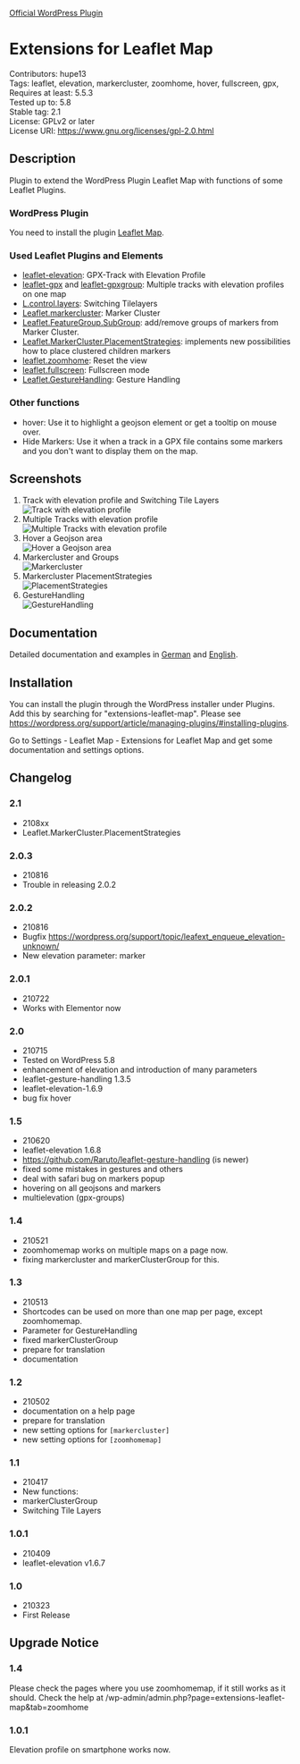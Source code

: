 <a href="https://wordpress.org/plugins/extensions-leaflet-map/">Official WordPress Plugin</a>

# Extensions for Leaflet Map

Contributors: hupe13  
Tags: leaflet, elevation, markercluster, zoomhome, hover, fullscreen, gpx,  
Requires at least: 5.5.3  
Tested up to: 5.8  
Stable tag: 2.1  
License: GPLv2 or later  
License URI: https://www.gnu.org/licenses/gpl-2.0.html  

## Description

Plugin to extend the WordPress Plugin Leaflet Map with functions of some Leaflet Plugins.

### WordPress Plugin

You need to install the plugin <a href="https://wordpress.org/plugins/leaflet-map/">Leaflet Map</a>.

### Used Leaflet Plugins and Elements

*   [leaflet-elevation](https://github.com/Raruto/leaflet-elevation): GPX-Track with Elevation Profile
*   [leaflet-gpx](https://github.com/mpetazzoni/leaflet-gpx) and [leaflet-gpxgroup](https://github.com/Raruto/leaflet-elevation/blob/master/libs/leaflet-gpxgroup.js): Multiple tracks with elevation profiles on one map
*   [L.control.layers](https://leafletjs.com/examples/layers-control/): Switching Tilelayers
*   [Leaflet.markercluster](https://github.com/Leaflet/Leaflet.markercluster): Marker Cluster
*   [Leaflet.FeatureGroup.SubGroup](https://github.com/ghybs/Leaflet.FeatureGroup.SubGroup):  add/remove groups of markers from Marker Cluster.
*	[Leaflet.MarkerCluster.PlacementStrategies](https://github.com/adammertel/Leaflet.MarkerCluster.PlacementStrategies):  implements new possibilities how to place clustered children markers 
*   [leaflet.zoomhome](https://github.com/torfsen/leaflet.zoomhome): Reset the view
*   [leaflet.fullscreen](https://github.com/brunob/leaflet.fullscreen): Fullscreen mode
*   [Leaflet.GestureHandling](https://github.com/Raruto/leaflet-gesture-handling): Gesture Handling

### Other functions

*   hover: Use it to highlight a geojson element or get a tooltip on mouse over.
*   Hide Markers: Use it when a track in a GPX file contains some markers and you don't want to display them on the map.

## Screenshots

1. Track with elevation profile and Switching Tile Layers <br>![Track with elevation profile](.wordpress-org/screenshot-1.png)
2. Multiple Tracks with elevation profile<br>![Multiple Tracks with elevation profile](.wordpress-org/screenshot-2.png)
3. Hover a Geojson area <br>![Hover a Geojson area](.wordpress-org/screenshot-3.png)
4. Markercluster and Groups <br>![Markercluster](.wordpress-org/screenshot-4.png)
5. Markercluster PlacementStrategies <br>![PlacementStrategies](.wordpress-org/screenshot-5.png)
6. GestureHandling <br>![GestureHandling](.wordpress-org/screenshot-6.png)


## Documentation

Detailed documentation and examples in <a href="https://leafext.de/">German</a> and <a href="https://leafext.de/en/">English</a>.

## Installation

You can install the plugin through the WordPress installer under Plugins. Add this by searching for "extensions-leaflet-map".
Please see https://wordpress.org/support/article/managing-plugins/#installing-plugins.

Go to Settings - Leaflet Map - Extensions for Leaflet Map and get some documentation and settings options.

## Changelog

### 2.1
* 2108xx
* Leaflet.MarkerCluster.PlacementStrategies

### 2.0.3
* 210816
* Trouble in releasing 2.0.2

### 2.0.2
* 210816 
* Bugfix https://wordpress.org/support/topic/leafext_enqueue_elevation-unknown/
* New elevation parameter: marker

### 2.0.1
* 210722 
* Works with Elementor now

### 2.0
* 210715 	
* Tested on WordPress 5.8
* enhancement of elevation and introduction of many parameters
* leaflet-gesture-handling 1.3.5
* leaflet-elevation-1.6.9
* bug fix hover

### 1.5
* 210620
* leaflet-elevation 1.6.8
* https://github.com/Raruto/leaflet-gesture-handling (is newer)
* fixed some mistakes in gestures and others
* deal with safari bug on markers popup
* hovering on all geojsons and markers
* multielevation (gpx-groups)

### 1.4
* 210521 
* zoomhomemap works on multiple maps on a page now.
* fixing markercluster and markerClusterGroup for this.

### 1.3
* 210513
* Shortcodes can be used on more than one map per page, except zoomhomemap.  
* Parameter for GestureHandling  
* fixed markerClusterGroup  
* prepare for translation
* documentation

### 1.2
* 210502 
* documentation on a help page
* prepare for translation
* new setting options for <code>[markercluster]</code>
* new setting options for <code>[zoomhomemap]</code>


### 1.1
* 210417
* New functions:
* markerClusterGroup
* Switching Tile Layers

### 1.0.1
* 210409 	
* leaflet-elevation v1.6.7

### 1.0 
* 210323 	
* First Release

## Upgrade Notice

### 1.4
Please check the pages where you use zoomhomemap, if it still works as it should.
Check the help at /wp-admin/admin.php?page=extensions-leaflet-map&tab=zoomhome

### 1.0.1
Elevation profile on smartphone works now.
